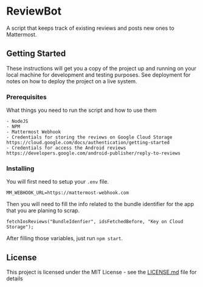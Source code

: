 # ReviewBot
A script that keeps track of existing reviews and posts new ones to Mattermost.

## Getting Started

These instructions will get you a copy of the project up and running on your local machine for development and testing purposes. See deployment for notes on how to deploy the project on a live system.

### Prerequisites

What things you need to run the script and how to use them

```
- NodeJS 
- NPM
- Mattermost Webhook
- Credentials for storing the reviews on Google Cloud Storage https://cloud.google.com/docs/authentication/getting-started
- Credentials for access the Android reviews https://developers.google.com/android-publisher/reply-to-reviews
```

### Installing

You will first need to setup your `.env` file. 

``` 
MM_WEBHOOK_URL=https://mattermost-webhook.com
```

Then you will need to fill the info related to the bundle identifier for the app that you are planing to scrap. 

``` 
fetchIosReviews("BundleIdenfier", idsFetchedBefore, "Key on Cloud Storage");
``` 

After filling those variables, just run `npm start`. 

## License

This project is licensed under the MIT License - see the [LICENSE.md](LICENSE.md) file for details
